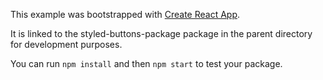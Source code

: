 This example was bootstrapped with [Create React App](https://github.com/facebook/create-react-app).

It is linked to the styled-buttons-package package in the parent directory for development purposes.

You can run `npm install` and then `npm start` to test your package.
